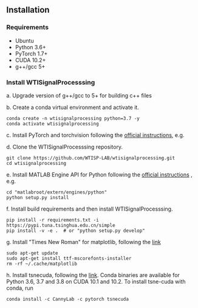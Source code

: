 ## Installation

### Requirements

- Ubuntu
- Python 3.6+
- PyTorch 1.7+
- CUDA 10.2+
- g++/gcc 5+

### Install WTISignalProcesssing

a. Upgrade version of g++/gcc to 5+ for building c++ files

b. Create a conda virtual environment and activate it.

```shell
conda create -n wtisignalprocessing python=3.7 -y
conda activate wtisignalprocessing
```

c. Install PyTorch and torchvision following the [official instructions](https://pytorch.org/), e.g.

d. Clone the WTISignalProcesssing repository.

```shell
git clone https://github.com/WTISP-LAB/wtisignalprocessing.git
cd wtisignalprocessing
```

e. Install MATLAB Engine API for Python following
the [official instructions](https://www.mathworks.com/help/matlab/matlab_external/install-the-matlab-engine-for-python.html)
, e.g.

```shell
cd "matlabroot/extern/engines/python"
python setup.py install
```

f. Install build requirements and then install WTISignalProcesssing.

```shell
pip install -r requirements.txt -i https://pypi.tuna.tsinghua.edu.cn/simple
pip install -v -e .  # or "python setup.py develop"
```

g. Install "Times New Roman" for matplotlib, following
the [link](https://blog.csdn.net/u014712482/article/details/80568540?utm_medium=distribute.pc_relevant.none-task-blog-BlogCommendFromMachineLearnPai2-3.control&depth_1-utm_source=distribute.pc_relevant.none-task-blog-BlogCommendFromMachineLearnPai2-3.control)

```shell
sudo apt-get update
sudo apt-get install ttf-mscorefonts-installer
rm -rf ~/.cache/matplotlib
```

h. Install tsnecuda, following the [link](https://github.com/CannyLab/tsne-cuda). Conda binaries are available for
Python 3.6, 3.7 and 3.8 on CUDA 10.1 and 10.2. To install tsne-cuda with conda, run

```shell
conda install -c CannyLab -c pytorch tsnecuda
```